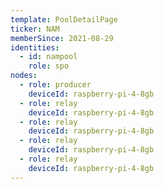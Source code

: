 ```yaml
---
template: PoolDetailPage
ticker: NAM
memberSince: 2021-08-29
identities:
  - id: nampool
    role: spo
nodes:
  - role: producer
    deviceId: raspberry-pi-4-8gb
  - role: relay
    deviceId: raspberry-pi-4-8gb
  - role: relay
    deviceId: raspberry-pi-4-8gb
  - role: relay
    deviceId: raspberry-pi-4-8gb
  - role: relay
    deviceId: raspberry-pi-4-8gb
---
```

